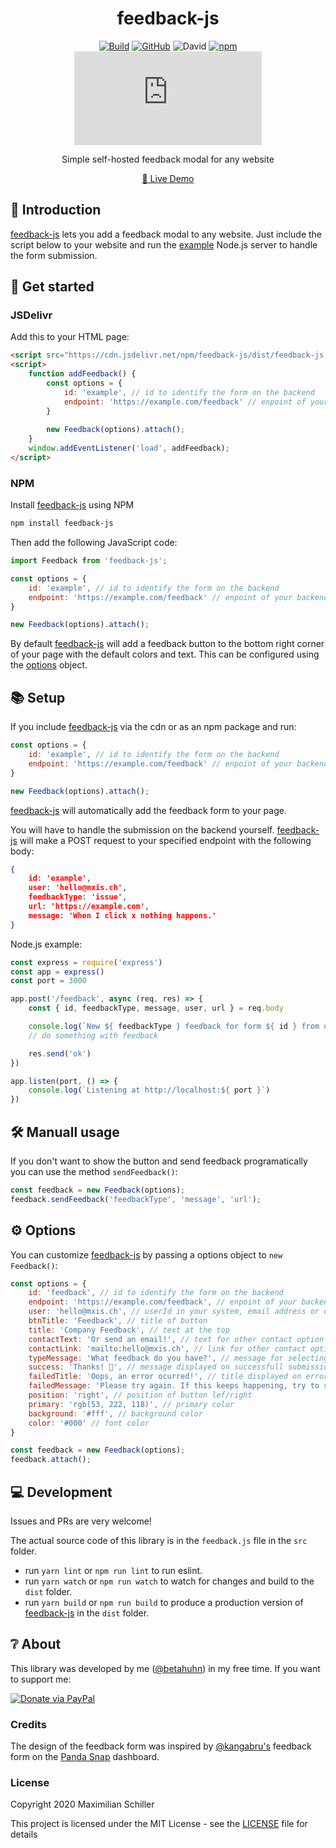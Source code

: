<div align="center">


# feedback-js

[![Build](https://github.com/BetaHuhn/feedback-js/workflows/Build/badge.svg)](https://github.com/BetaHuhn/feedback-js/actions?query=workflow%3ABuild) [![GitHub](https://img.shields.io/github/license/mashape/apistatus.svg)](https://github.com/BetaHuhn/feedback-js/blob/master/LICENSE) ![David](https://img.shields.io/david/betahuhn/feedback-js) [![npm](https://img.shields.io/npm/v/feedback-js)](https://www.npmjs.com/package/feedback-js) [![npm bundle size](https://img.badgesize.io/betahuhn/feedback-js/master/dist/feedback-js.min.js?compression=gzip)](https://github.com/BetaHuhn/feedback-js)

Simple self-hosted feedback modal for any website

[🔮 Live Demo]()
<br/>

</div>

## 👋 Introduction

[feedback-js](https://github.com/BetaHuhn/feedback-js) lets you add a feedback modal to any website. Just include the script below to your website and run the [example]() Node.js server to handle the form submission.

## 🚀 Get started

### JSDelivr

Add this to your HTML page:

```html
<script src="https://cdn.jsdelivr.net/npm/feedback-js/dist/feedback-js.min.js"></script>
<script>
    function addFeedback() {
        const options = {
            id: 'example', // id to identify the form on the backend
            endpoint: 'https://example.com/feedback' // enpoint of your backend to handle the submission
        }
        
        new Feedback(options).attach();
    }
    window.addEventListener('load', addFeedback);
</script>
```

### NPM

Install [feedback-js](https://github.com/BetaHuhn/feedback-js) using NPM

```sh
npm install feedback-js
```

Then add the following JavaScript code:

```javascript
import Feedback from 'feedback-js';

const options = {
    id: 'example', // id to identify the form on the backend
    endpoint: 'https://example.com/feedback' // enpoint of your backend to handle the submission
}

new Feedback(options).attach();
```

By default [feedback-js](https://github.com/BetaHuhn/feedback-js) will add a feedback button to the bottom right corner of your page with the default colors and text. This can be configured using the [options](https://github.com/BetaHuhn/feedback-js#options) object.

## 📚 Setup

If you include [feedback-js](https://github.com/BetaHuhn/feedback-js) via the cdn or as an npm package and run: 

```js
const options = {
    id: 'example', // id to identify the form on the backend
    endpoint: 'https://example.com/feedback' // enpoint of your backend to handle the submission
}

new Feedback(options).attach();
```

[feedback-js](https://github.com/BetaHuhn/feedback-js) will automatically add the feedback form to your page.

You will have to handle the submission on the backend yourself. [feedback-js](https://github.com/BetaHuhn/feedback-js) will make a POST request to your specified endpoint with the following body:

```json
{
    id: 'example',
    user: 'hello@mxis.ch',
    feedbackType: 'issue',
    url: 'https://example.com',
    message: 'When I click x nothing happens.'
}
```

Node.js example:

```js
const express = require('express')
const app = express()
const port = 3000

app.post('/feedback', async (req, res) => {
	const { id, feedbackType, message, user, url } = req.body

	console.log(`New ${ feedbackType } feedback for form ${ id } from user ${ user } on page ${ url }: ${ message }`)
	// do something with feedback

	res.send('ok')
})

app.listen(port, () => {
	console.log(`Listening at http://localhost:${ port }`)
})
```

## 🛠️ Manuall usage

If you don't want to show the button and send feedback programatically you can use the method `sendFeedback()`:

```javascript
const feedback = new Feedback(options);
feedback.sendFeedback('feedbackType', 'message', 'url');
```

## ⚙️ Options

You can customize [feedback-js](https://github.com/BetaHuhn/feedback-js) by passing a options object to `new Feedback()`:

```js
const options = {
    id: 'feedback', // id to identify the form on the backend
    endpoint: 'https://example.com/feedback', // enpoint of your backend to handle the submission
    user: 'hello@mxis.ch', // userId in your system, email address or other identifier
    btnTitle: 'Feedback', // title of button
    title: 'Company Feedback', // text at the top
    contactText: 'Or send an email!', // text for other contact option
    contactLink: 'mailto:hello@mxis.ch', // link for other contact option
    typeMessage: 'What feedback do you have?', // message for selecting feedback type
    success: 'Thanks! 👊', // message displayed on successfull submission
    failedTitle: 'Oops, an error ocurred!', // title displayed on error
    failedMessage: 'Please try again. If this keeps happening, try to send an email instead.', // default error message if backend doesn't return one
    position: 'right', // position of button lef/right
    primary: 'rgb(53, 222, 118)', // primary color
    background: '#fff', // background color
    color: '#000' // font color
}

const feedback = new Feedback(options);
feedback.attach();
```

## 💻 Development

Issues and PRs are very welcome!

The actual source code of this library is in the `feedback.js` file in the `src` folder.

- run `yarn lint` or `npm run lint` to run eslint.
- run `yarn watch` or `npm run watch` to watch for changes and build to the `dist` folder.
- run `yarn build` or `npm run build` to produce a production version of [feedback-js](https://github.com/BetaHuhn/feedback-js) in the `dist` folder.

## ❔ About

This library was developed by me ([@betahuhn](https://github.com/BetaHuhn)) in my free time. If you want to support me:

[![Donate via PayPal](https://img.shields.io/badge/paypal-donate-009cde.svg)](https://www.paypal.com/cgi-bin/webscr?cmd=_s-xclick&hosted_button_id=394RTSBEEEFEE)

### Credits

The design of the feedback form was inspired by [@kangabru's](https://github.com/kangabru/) feedback form on the [Panda Snap](https://pandasnap.io/) dashboard.

### License

Copyright 2020 Maximilian Schiller

This project is licensed under the MIT License - see the [LICENSE](LICENSE) file for details